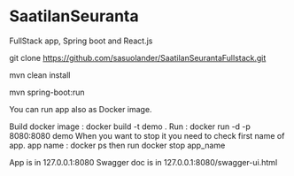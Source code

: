 # SaatilanSeuranta
FullStack app, Spring boot and React.js

 git clone https://github.com/sasuolander/SaatilanSeurantaFullstack.git
 
 mvn clean install 
 
 mvn spring-boot:run
 
 You can run app also as Docker image.
 
  Build docker image : docker build -t demo .
 Run : docker run -d -p 8080:8080 demo
 When you want to stop it you need to check first name of app.
 app name : docker ps
 then run docker stop app_name

 App is in 127.0.0.1:8080
 Swagger doc is in 127.0.0.1:8080/swagger-ui.html
